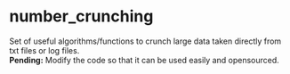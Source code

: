 # number_crunching
Set of useful algorithms/functions to crunch large data taken directly from txt files or log files.
<br/><b>Pending:</b> Modify the code so that it can be used easily and opensourced.
